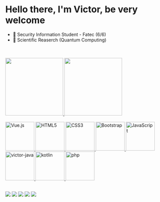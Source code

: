 # Hello there, I'm Victor, be very welcome

- 🔭 Security Information Student - Fatec (6/6)
- 🌱 Scientific Reaserch (Quantum Computing)
<br>
<br>

<table>
  <a href="https://github.com/victorlrpf">
  <img height="180em" src="https://github-readme-stats.vercel.app/api?username=victorlrpf&show_icons=true&theme=tokyonight&include_all_commits=true&count_private=true"/>
  <img height="180em" src="https://github-readme-stats.vercel.app/api/top-langs/?username=victorlrpf&layout=compact&langs_count=6&theme=tokyonight"/>
  <br>
  <br>
  <img src="https://img.icons8.com/color/2x/python.png" width="90" alt="Vue.js">
  <img src="https://img.icons8.com/color/2x/html-5.png" width="90" alt="HTML5">
  <img src="https://img.icons8.com/color/2x/css3.png" width="90" alt="CSS3">
  <img src="https://img.icons8.com/color/2x/bootstrap.png" width="90" alt="Bootstrap">
  <img src="https://img.icons8.com/nolan/2x/javascript.png" width="90" alt="JavaScript">
  <img alt="victor-java" width="90" src="https://cdn.jsdelivr.net/gh/devicons/devicon/icons/java/java-original.svg" />
  <img src="https://img.icons8.com/nolan/2x/kotlin.png" width="90" alt="kotlin">
  <img src="https://img.icons8.com/nolan/2x/php.png" width="90" alt="php">
</table>

<div> 
  <a href="https://www.youtube.com/channel/UCbOyyAqpyiYiImgaoXAwd9A" target="_blank"><img src="https://img.shields.io/badge/YouTube-FF0000?style=for-the-badge&logo=youtube&logoColor=white" target="_blank"></a>
  <a href="https://www.instagram.com/_victorlrpf/" target="_blank"><img src="https://img.shields.io/badge/-Instagram-%23E4405F?style=for-the-badge&logo=instagram&logoColor=white" target="_blank"></a>
  <a href="https://www.twitch.tv/victorlrpf_" target="_blank"><img src="https://img.shields.io/badge/Twitch-9146FF?style=for-the-badge&logo=twitch&logoColor=white" target="_blank"></a>
  <a href = "mailto: contato@leehxd.com.br"><img src="https://img.shields.io/badge/-Gmail-%23333?style=for-the-badge&logo=gmail&logoColor=white" target="_blank"></a>
  <a href="https://www.linkedin.com/in/leticiajm/" target="_blank"><img src="https://img.shields.io/badge/-LinkedIn-%230077B5?style=for-the-badge&logo=linkedin&logoColor=white" target="_blank"></a> 
</div>
